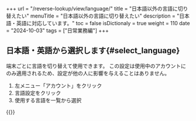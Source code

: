 +++
url = "/reverse-lookup/view/language/"
title = "日本語以外の言語に切り替えたい"
menuTitle = "日本語以外の言語に切り替えたい"
description = "日本語・英語に対応しています。"
toc = false
isDictionaly = true
weight = 110
date = "2024-10-03"
tags = ["日常業務編"]
+++

## 日本語・英語から選択します{#select_language}

端末ごとに言語を切り替えて使用できます。
この設定は使用中のアカウントにのみ適用されるため、設定が他の人に影響を与えることはありません。

1. 左メニュー「アカウント」をクリック
2. 言語設定をクリック
3. 使用する言語を一覧から選択

{{<iTablet filename="img/language" msg="言語は現在、日本語・英語に対応しています" alice="pc">}}
